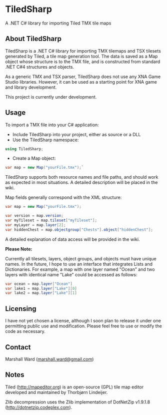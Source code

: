 TiledSharp
==========
A .NET C# library for importing Tiled TMX tile maps

About TiledSharp
----------------
TiledSharp is a .NET C# library for importing TMX tilemaps and TSX tilesets
generated by Tiled, a tile map generation tool. The data is saved as a Map
object whose structure is to the TMX file, and is constructed from standard
.NET C#4 structures and objects.

As a generic TMX and TSX parser, TiledSharp does not use any XNA Game Studio
libraries. However, it can be used as a starting point for XNA game and library
development.

This project is currently under development.

Usage
-----
To import a TMX file into your C# application:

- Include TiledSharp into your project, either as source or a DLL
- Use the TiledSharp namespace:
```csharp
using TiledSharp;
```
- Create a Map object:
```csharp
var map = new Map("yourFile.tmx");`
```

TiledSharp supports both resource names and file paths, and should work as
expected in most situations. A detailed description will be placed in the wiki.

Map fields generally correspond with the XML structure:

```csharp
var map = new Map("yourFile.tmx");

var version = map.version;
var myTileset = map.tileset["myTileset"];
var myLayer = map.layer[2];
var hiddenChest = map.objectgroup["Chests"].object["hiddenChest"];
```

A detailed explanation of data access will be provided in the wiki.

__Please Note:__

Currently all tilesets, layers, object groups, and objects must have
unique names. In the future, I hope to use an interface that integrates Lists
and Dictionaries. For example, a map with one layer named "Ocean" and two
layers with identical name "Lake" could be accessed as follows:

```csharp
var ocean = map.layer["Ocean"]
var lake1 = map.layer["Lake"][0]
var lake2 = map.layer["Lake"][1]
```

Licensing
---------
I have not yet chosen a license, although I soon plan to release it under
one permitting public use and modification. Please feel free to use or modify
the code as necessary.

Contact
-------
Marshall Ward (<marshall.ward@gmail.com>)

Notes
-----
Tiled (<http://mapeditor.org>) is an open-source (GPL) tile map editor
developed and maintained by Thorbjørn Lindeijer.

Zlib decompression uses the Zlib implementation of DotNetZip v1.9.1.8
(<http://dotnetzip.codeplex.com>).
